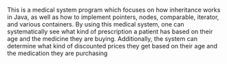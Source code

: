 This is a medical system program which focuses on how inheritance works in Java, as well as how to implement pointers, nodes, comparable, iterator, and various containers. 
By using this medical system, one can systematically see what kind of prescription a patient has based on their age and the medicine they are buying. 
Additionally, the system can determine what kind of discounted prices they get based on their age and the medication they are purchasing
